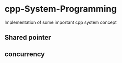 # cpp-System-Programming

Implementation of some important cpp system concept
## Shared pointer

## concurrency